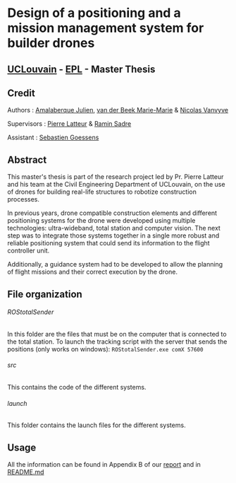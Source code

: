 # Design of a positioning and a mission management system for builder drones

## [UCLouvain](https://uclouvain.be/fr/index.html) - [EPL](https://uclouvain.be/en/faculties/epl) - Master Thesis

## Credit
Authors : [Amalaberque Julien](https://github.com/jamalaberque), [van der Beek Marie-Marie](https://github.com/mvanderbeek123) & [Nicolas Vanvyve](https://github.com/NVanvyve)

Supervisors : [Pierre Latteur](https://uclouvain.be/fr/repertoires/pierre.latteur) & [Ramin Sadre](https://uclouvain.be/fr/repertoires/ramin.sadre)

Assistant : [Sebastien Goessens](https://uclouvain.be/fr/repertoires/sebastien.goessens)

## Abstract
This master's thesis is part of the research project led by Pr. Pierre Latteur and his team at the Civil Engineering Department of UCLouvain, on the use of drones for building real-life structures to robotize construction processes.

In previous years, drone compatible construction elements and different positioning systems for the drone were developed using multiple technologies: ultra-wideband, total station and computer vision.
The next step was to integrate those systems together in a single more robust and reliable positioning system that could send its information to the flight controller unit.

Additionally, a guidance system had to be developed to allow the planning of flight missions and their correct execution by the drone.

<!-- In this report we will explain the development of these two steps and show experimental results of flight missions. -->

## File organization

###### ROStotalSender
In this folder are the files that must be on the computer that is connected to the total station.
To launch the tracking script with the server that sends the positions (only works on windows):
 `ROStotalSender.exe comX 57600`

###### src
This contains the code of the different systems.

###### launch
This folder contains the launch files for the different systems.

## Usage
All the information can be found in Appendix B of our [report](report/master_thesis_report.pdf) and in [README.md](launch/README.md)
